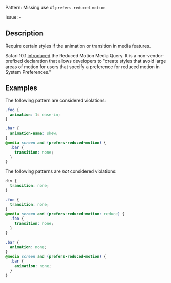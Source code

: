 Pattern: Missing use of `prefers-reduced-motion`

Issue: -

## Description

Require certain styles if the animation or transition in media features.

Safari 10.1 [introduced](https://webkit.org/blog/7551/responsive-design-for-motion/) the Reduced Motion Media Query. It is a non-vendor-prefixed declaration that allows developers to "create styles that avoid large areas of motion for users that specify a preference for reduced motion in System Preferences."

## Examples

The following pattern are considered violations:

```css
.foo {
  animation: 1s ease-in;
}
```

```css
.bar {
  animation-name: skew;
}
@media screen and (prefers-reduced-motion) {
  .bar {
    transition: none;
  }
}
```

The following patterns are _not_ considered violations:

```css
div {
  transition: none;
}
```

```css
.foo {
  transition: none;
}
@media screen and (prefers-reduced-motion: reduce) {
  .foo {
    transition: none;
  }
}
```

```css
.bar {
  animation: none;
}
@media screen and (prefers-reduced-motion) {
  .bar {
    animation: none;
  }
}
```